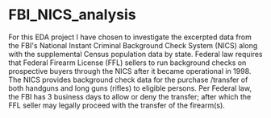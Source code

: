# FBI_NICS_analysis

For this EDA project I have chosen to investigate the excerpted data from the FBI's National Instant Criminal Background Check System (NICS) along with the supplemental Census population data by state. Federal law requires that Federal Firearm License (FFL) sellers to run background checks on prospective buyers through the NICS after it became operational in 1998. The NICS provides background check data for the purchase /transfer of both handguns and long guns (rifles) to eligible persons. Per Federal law, the FBI has 3 business days to allow or deny the transfer; after which the FFL seller may legally proceed with the transfer of the firearm(s).
